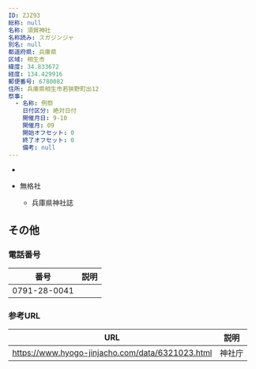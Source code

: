 ```yaml
---
ID: ZJZ93
総称: null
名称: 須賀神社
名称読み: スガジンジャ
別名: null
都道府県: 兵庫県
区域: 相生市
緯度: 34.833672
経度: 134.429916
郵便番号: 6780082
住所: 兵庫県相生市若狭野町出12
祭事:
  - 名称: 例祭
    日付区分: 絶対日付
    開催月日: 9-10
    開催月: 09
    開始オフセット: 0
    終了オフセット: 0
    備考: null
---
```


-
- 無格社

  - 兵庫県神社誌

## その他

### 電話番号

| 番号         | 説明 |
| ------------ | ---- |
| 0791-28-0041 |      |

### 参考URL

| URL                                              | 説明   |
| ------------------------------------------------ | ------ |
| https://www.hyogo-jinjacho.com/data/6321023.html | 神社庁 |
